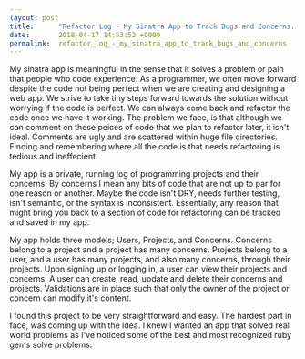 ```yaml
---
layout: post
title:      "Refactor Log - My Sinatra App to Track Bugs and Concerns. "
date:       2018-04-17 14:53:52 +0000
permalink:  refactor_log_-_my_sinatra_app_to_track_bugs_and_concerns
---
```


My sinatra app is meaningful in the sense that it solves a problem or pain that people who code experience. As a programmer, we often move forward despite the code not being perfect when we are creating and designing a web app. We strive to take tiny steps forward towards the solution without worrying if the code is perfect. We can always come back and refactor the code once we have it working. The problem we face, is that although we can comment on these peices of code that we plan to refactor later, it isn't ideal. Comments are ugly and are scattered within huge file directories. Finding and remembering where all the code is that needs refactoring is tedious and ineffecient. 

My app is a private, running log of programming projects and their concerns. By concerns I mean any bits of code that are not up to par for one reason or another. Maybe the code isn't DRY, needs further testing, isn't semantic, or the syntax is inconsistent. Essentially, any reason that might bring you back to a section of code for refactoring can be tracked and saved in my app. 

My app holds three models; Users, Projects, and Concerns. Concerns belong to a project and a project has many concerns. Projects belong to a user, and a user has many projects, and also many concerns, through their projects. Upon signing up or logging in, a user can view their projects and concerns. A user can create, read, update and delete their concerns and projects. Validations are in place such that only the owner of the project or concern can modify it's content. 

I found this project to be very straightforward and easy. The hardest part in face, was coming up with the idea. I knew I wanted an app that solved real world problems as I've noticed some of the best and most recognized ruby gems solve problems. 



